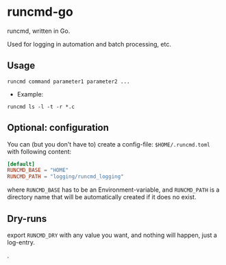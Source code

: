 # runcmd-go

runcmd, written in Go.

Used for logging in automation and batch processing, etc.


## Usage

`runcmd command parameter1 parameter2 ...`

* Example:

~~~
runcmd ls -l -t -r *.c
~~~


## Optional: configuration

You can (but you don't have to) create a config-file: `$HOME/.runcmd.toml`
with following content:

~~~toml
[default]
RUNCMD_BASE = "HOME"   
RUNCMD_PATH = "logging/runcmd_logging"
~~~

where `RUNCMD_BASE` has to be an Environment-variable,
and `RUNCMD_PATH` is a directory name that will be
automatically created if it does no exist.


## Dry-runs

export `RUNCMD_DRY` with any value you want, and nothing will happen, just a log-entry.

.
